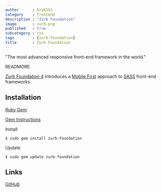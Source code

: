 ```yaml
---
author      : DryKISS
category    : frontend
description : "Zurb Foundation"
image       : zurb.png
published   : true
subcategory : css
tags        : [zurb-foundation]
title       : Zurb Foundation
---
```


"The most advanced responsive front-end framework in the world."

READMORE

[Zurb Foundation 4][Zurb] introduces a [Mobile First][] approach to [SASS][] front-end frameworks.

## Installation

[Ruby Gem](http://rubygems.org/gems/zurb-foundation)

[Gem Instructions](http://foundation.zurb.com/docs/sass.html)

Install

    $ sudo gem install zurb-foundation

Update

    $ sudo gem update zurb-foundation

## Links

[GitHub](https://github.com/zurb/foundation)

[Zurb]: http://foundation.zurb.com/
[Mobile First]: http://foundation.zurb.com/
[SASS]: http://foundation.zurb.com/